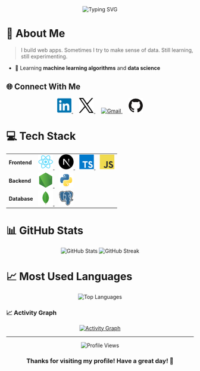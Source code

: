 <div align="center">
  <img src="https://readme-typing-svg.herokuapp.com?font=Fira+Code&weight=500&size=40&pause=1000&color=9C9CFF&center=true&vCenter=true&random=false&width=600&height=70&lines=Hi%2C+I+am+Kahon!;Full+Stack+Developer;Data+Explorer;Continuous+Learner" alt="Typing SVG" />
</div>

# 💫 About Me
> I build web apps. Sometimes I try to make sense of data. Still learning, still experimenting.

- 🌱 Learning **machine learning algorithms** and **data science**

## 🌐 Connect With Me

<div align="center">
  <a href="https://www.linkedin.com/in/kahon-binte-zaman-9414432b4/" target="_blank">
    <img src="https://raw.githubusercontent.com/devicons/devicon/master/icons/linkedin/linkedin-original.svg" width="40" height="40" alt="LinkedIn"/>
  </a>
  &nbsp;&nbsp;&nbsp;
  <a href="https://x.com/Kahoo_z" target="_blank">
    <img src="https://raw.githubusercontent.com/simple-icons/simple-icons/develop/icons/x.svg" width="40" height="40" alt="Twitter/X"/>
  </a>
  &nbsp;&nbsp;&nbsp;
  <a href="mailto:kahonbintezaman@gmail.com">
    <img src="https://raw.githubusercontent.com/simple-icons/simple-icons/develop/icons/gmail.svg" width="40" height="40" alt="Gmail"/>
  </a>
  &nbsp;&nbsp;&nbsp;
  <a href="https://github.com/kaho0" target="_blank">
    <img src="https://raw.githubusercontent.com/devicons/devicon/master/icons/github/github-original.svg" width="40" height="40" alt="GitHub"/>
  </a>
</div>

# 💻 Tech Stack

<table>
  <tr>
    <td><strong>Frontend</strong></td>
    <td>
      <a href="#">
        <img src="https://raw.githubusercontent.com/devicons/devicon/master/icons/react/react-original.svg" width="40" height="40" alt="React"/>
      </a>
      &nbsp;&nbsp;
      <a href="#">
        <img src="https://raw.githubusercontent.com/devicons/devicon/master/icons/nextjs/nextjs-original.svg" width="40" height="40" alt="Next.js"/>
      </a>
      &nbsp;&nbsp;
      <a href="#">
        <img src="https://raw.githubusercontent.com/devicons/devicon/master/icons/typescript/typescript-original.svg" width="40" height="40" alt="TypeScript"/>
      </a>
      &nbsp;&nbsp;
      <a href="#">
        <img src="https://raw.githubusercontent.com/devicons/devicon/master/icons/javascript/javascript-original.svg" width="40" height="40" alt="JavaScript"/>
      </a>
    </td>
  </tr>
  <tr>
    <td><strong>Backend</strong></td>
    <td>
      <a href="#">
        <img src="https://raw.githubusercontent.com/devicons/devicon/master/icons/nodejs/nodejs-original.svg" width="40" height="40" alt="Node.js"/>
      </a>
      &nbsp;&nbsp;
      <a href="#">
        <img src="https://raw.githubusercontent.com/devicons/devicon/master/icons/python/python-original.svg" width="40" height="40" alt="Python"/>
      </a>
    </td>
  </tr>
  <tr>
    <td><strong>Database</strong></td>
    <td>
      <a href="#">
        <img src="https://raw.githubusercontent.com/devicons/devicon/master/icons/mongodb/mongodb-original.svg" width="40" height="40" alt="MongoDB"/>
      </a>
      &nbsp;&nbsp;
      <a href="#">
        <img src="https://raw.githubusercontent.com/devicons/devicon/master/icons/postgresql/postgresql-original.svg" width="40" height="40" alt="PostgreSQL"/>
      </a>
    </td>
  </tr>
</table>

# 📊 GitHub Stats

<div align="center">
  <img src="https://github-readme-stats.vercel.app/api?username=kaho0&theme=dark&hide_border=true&include_all_commits=false&count_private=false&bg_color=00000000&show_icons=true&icon_color=9C9CFF&title_color=9C9CFF&text_color=ffffff" alt="GitHub Stats" width="49%" />
  <img src="https://github-readme-streak-stats.herokuapp.com/?user=kaho0&theme=dark&hide_border=true&background=00000000&stroke=9C9CFF&ring=9C9CFF&fire=9C9CFF&currStreakLabel=9C9CFF" alt="GitHub Streak" width="49%" />
</div>

# 📈 Most Used Languages

<div align="center">
  <img src="https://github-readme-stats.vercel.app/api/top-langs/?username=kaho0&theme=dark&hide_border=true&include_all_commits=false&count_private=false&layout=compact&bg_color=00000000&title_color=9C9CFF&text_color=ffffff" alt="Top Languages" width="50%" />
</div>

### 📈 Activity Graph
<div align="center">
  <a href="https://github.com/kaho0/github-readme-activity-graph">
    <img src="https://github-readme-activity-graph.vercel.app/graph?username=kaho0&bg_color=00000000&color=9C9CFF&line=9C9CFF&point=FFFFFF&hide_border=true" alt="Activity Graph" width="95%" />
  </a>
</div>

<hr>

<div align="center">
  <img src="https://komarev.com/ghpvc/?username=kaho0&style=for-the-badge&color=9C9CFF" alt="Profile Views" />

  <h3>Thanks for visiting my profile! Have a great day! 👋</h3>
</div>
